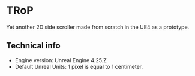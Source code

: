 # TRoP
Yet another 2D side scroller made from scratch in the UE4 as a prototype.

## Technical info
- Engine version: Unreal Engine 4.25.Z
- Default Unreal Units: 1 pixel is equal to 1 centimeter.
